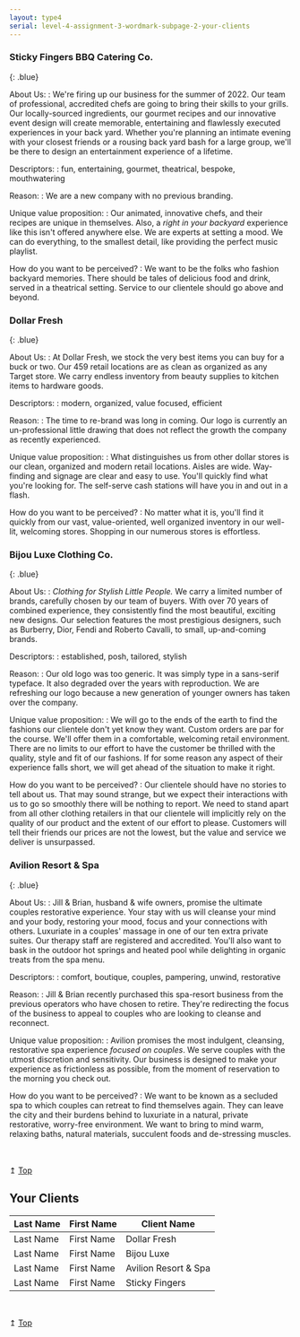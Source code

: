 ```yaml
---
layout: type4
serial: level-4-assignment-3-wordmark-subpage-2-your-clients
---
```

### Sticky Fingers BBQ Catering Co.
{: .blue}

About Us:
: We're firing up our business for the summer of 2022. Our team of professional, accredited chefs are going to bring their skills to your grills. Our locally-sourced ingredients, our gourmet recipes and our innovative event design will create memorable, entertaining and flawlessly executed experiences in your back yard. Whether you're planning an intimate evening with your closest friends or a rousing back yard bash for a large group, we'll be there to design an entertainment experience of a lifetime.

Descriptors:
: fun, entertaining, gourmet, theatrical, bespoke, mouthwatering

Reason:
: We are a new company with no previous branding.

Unique value proposition:
: Our animated, innovative chefs, and their recipes are unique in themselves. Also, a *right in your backyard* experience like this isn't offered anywhere else. We are experts at setting a mood. We can do everything, to the smallest detail, like providing the perfect music playlist.

How do you want to be perceived?
: We want to be the folks who fashion backyard memories. There should be tales of delicious food and drink, served in a theatrical setting. Service to our clientele should go above and beyond.

### Dollar Fresh
{: .blue}

About Us:
: At Dollar Fresh, we stock the very best items you can buy for a buck or two. Our 459 retail locations are as clean as organized as any Target store. We carry endless inventory from beauty supplies to kitchen items to hardware goods.

Descriptors:
: modern, organized, value focused, efficient

Reason:
: The time to re-brand was long in coming. Our logo is currently an un-professional little drawing that does not reflect the growth the company as recently experienced.

Unique value proposition:
: What distinguishes us from other dollar stores is our clean, organized and modern retail locations. Aisles are wide. Way-finding and signage are clear and easy to use. You'll quickly find what you're looking for. The self-serve cash stations will have you in and out in a flash.

How do you want to be perceived?
: No matter what it is, you'll find it quickly from our vast, value-oriented, well organized inventory in our well-lit, welcoming stores. Shopping in our numerous stores is effortless.


### Bijou Luxe Clothing Co.
{: .blue}

About Us:
: *Clothing for Stylish Little People.* We carry a limited number of brands, carefully chosen by our team of buyers. With over 70 years of combined experience, they consistently find the most beautiful, exciting new designs. Our selection features the most prestigious designers, such as Burberry, Dior, Fendi and Roberto Cavalli, to small, up-and-coming brands.

Descriptors:
: established, posh, tailored, stylish

Reason:
: Our old logo was too generic. It was simply type in a sans-serif typeface. It also degraded over the years with reproduction. We are refreshing our logo because a new generation of younger owners has taken over the company.

Unique value proposition:
: We will go to the ends of the earth to find the fashions our clientele don't yet know they want. Custom orders are par for the course. We'll offer them in a comfortable, welcoming retail environment. There are no limits to our effort to have the customer be thrilled with the quality, style and fit of our fashions. If for some reason any aspect of their experience falls short, we will get ahead of the situation to make it right.

How do you want to be perceived?
: Our clientele should have no stories to tell about us. That may sound strange, but we expect their interactions with us to go so smoothly there will be nothing to report. We need to stand apart from all other clothing retailers in that our clientele will implicitly rely on the quality of our product and the extent of our effort to please. Customers will tell their friends our prices are not the lowest, but the value and service we deliver is unsurpassed.

### Avilion Resort & Spa
{: .blue}

About Us:
: Jill & Brian, husband & wife owners, promise the ultimate couples restorative experience. Your stay with us will cleanse your mind and your body, restoring your mood, focus and your connections with others. Luxuriate in a couples' massage in one of our ten extra private suites. Our therapy staff are registered and accredited. You'll also want to bask in the outdoor hot springs and heated pool while delighting in organic treats from the spa menu.

Descriptors:
: comfort, boutique, couples, pampering, unwind, restorative

Reason:
: Jill & Brian recently purchased this spa-resort business from the previous operators who have chosen to retire. They're redirecting the focus of the business to appeal to couples who are looking to cleanse and reconnect.

Unique value proposition:
: Avilion promises the most indulgent, cleansing, restorative spa experience *focused on couples*. We serve couples with the utmost discretion and sensitivity. Our business is designed to make your experience as frictionless as possible, from the moment of reservation to the morning you check out.

How do you want to be perceived?
: We want to be known as a secluded spa to which couples can retreat to find themselves again. They can leave the city and their burdens behind to luxuriate in a natural, private restorative, worry-free environment. We want to bring to mind warm, relaxing baths, natural materials, succulent foods and de-stressing muscles.

<div class="text-right" style="margin-top: 3rem;">&#8613; <a href="#top">Top</a></div>

## Your Clients

| Last Name           | First Name    | Client Name          | 
|---------------------|---------------|----------------------| 
| Last Name           | First Name    | Dollar Fresh         | 
| Last Name           | First Name    | Bijou Luxe           | 
| Last Name           | First Name    | Avilion Resort & Spa | 
| Last Name           | First Name    | Sticky Fingers       | 

<div class="text-right" style="margin-top: 3rem;">&#8613; <a href="#top">Top</a></div>